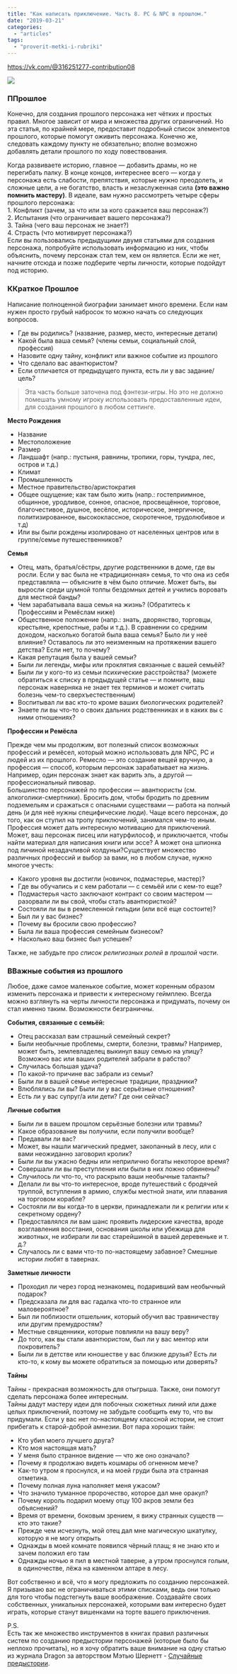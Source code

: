 ```yaml
---
title: "Как написать приключение. Часть 8. PC & NPC в прошлом."
date: "2019-03-21"
categories: 
  - "articles"
tags: 
  - "proverit-metki-i-rubriki"
---
```


https://vk.com/@316251277-contribution08

![](https://pp.userapi.com/c852016/v852016268/a47fe/JMfVDwlIDGM.jpg)

### ППрошлое

Конечно, для создания прошлого персонажа нет чётких и простых правил. Многое зависит от мира и множества других ограничений. Но эта статья, по крайней мере, предоставит подробный список элементов прошлого, которые помогут оживить персонажа. Конечно же, следовать каждому пункту не обязательно; вполне возможно добавлять детали прошлого по ходу повествования.

Когда развиваете историю, главное — добавить драмы, но не перегибать палку. В конце концов, интереснее всего — когда у персонажа есть слабости, препятствия, которые нужно преодолеть, и сложные цели, а не богатство, власть и незаслуженная сила **(это важно помнить мастеру)**. В идеале, вам нужно рассмотреть четыре сферы прошлого персонажа:   
1\. Конфликт (зачем, за что или за кого сражается ваш персонаж?)   
2\. Испытания (что ограничивает вашего персонажа?)   
3\. Тайна (чего ваш персонаж не знает?)   
4\. Страсть (что мотивирует персонажа?)  
Если вы пользовались предыдущими двумя статьями для создания персонажа, попробуйте использовать информацию из них, чтобы объяснить, почему персонаж стал тем, кем он является. Если же нет, начните отсюда и позже подберите черты личности, которые подойдут под историю.

### ККраткое Прошлое

Написание полноценной биографии занимает много времени. Если нам нужен просто грубый набросок то можно начать со следующих вопросов.

- Где вы родились? (название, размер, место, интересные детали)
- Какой была ваша семья? (члены семьи, социальный слой, профессия)
- Назовите одну тайну, конфликт или важное событие из прошлого
- Что сделало вас авантюристом?
- Если отличается от предыдущего пункта, есть ли у вас задание/цель?

> Эта часть больше заточена под фэнтези-игры. Но это не должно помешать умному игроку использовать предоставленные идеи, для создания прошлого в любом сеттинге.

**Место Рождения**

- Название
- Местоположение
- Размер
- Ландшафт (напр.: пустыня, равнины, тропики, горы, тундра, лес, остров и т.д.)
- Климат
- Промышленность
- Местное правительство/аристократия
- Общее ощущение; как там было жить (напр.: гостеприимное, общинное, уродливое, сонное, опасное, просвещённое, торговое, благочестивое, душное, весёлое, историческое, энергичное, политизированное, высококлассное, скоротечное, трудолюбивое и т.д)
- Или вы были рождены изолировано от населенных центров или в группе/семье путешественников?

**Семья**

- Отец, мать, братья/сёстры, другие родственники в доме, где вы росли. Если у вас была не «традиционная» семья, то что она из себя представляла — объясните в чём было отличие. Может быть, вы выросли среди шумной толпы бездомных детей и учились воровать для местной банды?
- Чем зарабатывала ваша семья на жизнь? (Обратитесь к Профессиям и Ремёслам ниже)
- Общественное положение (напр.: знать, дворянство, торговцы, крестьяне, крепостные, рабы и т.д.). В сравнении со средним доходом, насколько богатой была ваша семья? Было ли у неё влияние? Оставалось ли это неизменным на протяжении вашего детства? Если нет, то почему?
- Какая репутация была у вашей семьи?
- Были ли легенды, мифы или проклятия связанные с вашей семьёй?
- Были ли у кого-то из семьи психические расстройства? (можете обратиться к списку в предыдущей статье — и помните, ваш персонаж наверняка не знает тех терминов и может считать болезнь чем-то сверхъестественным)
- Воспитывал ли вас кто-то кроме ваших биологических родителей?
- Знаете ли вы что-то о своих дальних родственниках и в каких вы с ними отношениях?

**Профессии и Ремёсла**

Прежде чем мы продолжим, вот полезный список возможных профессий и ремёсел, который можно использовать для NPC, PC и людей из их прошлого. Ремесло — это создание вещей вручную, а профессия — способ, которым персонаж зарабатывает на жизнь. Например, один персонаж знает как варить эль, а другой — профессиональный пивовар.  
Большинство персонажей по профессии — авантюристы (см. алкоголики-смертники). Бросить дом, чтобы бродить по древним подземельям и сражаться с опасными существами — работа на полный день (и для неё нужны специфические люди). Чаще всего персонаж, до того, как он ступил на тропу приключений, занимался чем-то иным. Профессия может дать интересную мотивацию для приключений. Может, ваш персонаж писец или натурфилософ, и приключается, чтобы найти материал для написания книги или эссе? А может она шпионка под личиной незадачливой колдуньи?Существует множество различных профессий и выбор за вами, но в любом случае, нужно многое учесть:

- Какого уровня вы достигли (новичок, подмастерье, мастер)?
- Где вы обучались и с кем работали — с семьёй или с кем-то еще?
- Подмастерья часто заключают контракт со своим мастером — разорвали ли вы свой, чтобы стать авантюристкой?
- Состояли ли вы в ремесленной гильдии (или всё еще состоите)?
- Был ли у вас бизнес?
- Почему вы бросили свою профессию?
- Была ли ваша профессия семейным бизнесом?
- Насколько ваш бизнес был успешен?

Также, не забудьте про _список религиозных ролей в прошлой части_.

### ВВажные события из прошлого

Любое, даже самое маленькое событие, может коренным образом изменить персонажа и привести к интересному геймплею. Всегда можно взглянуть на черты личности персонажа и придумать, почему он стал именно таким. Возможности безграничны.

**События, связанные с семьёй:**

- Отец рассказал вам страшный семейный секрет?
- Были необычные проблемы, смерти, болезни, травмы? Например, может быть, землевладелец выкинул вашу семью на улицу? Возможно вас или ваших родителей забрали в рабство?
- Случилась большая удача?
- По какой-то причине вас забрали из семьи?
- Были ли в вашей семье интересные традиции, праздники?
- Влюблялись ли вы? Были ли у вас серьёзные отношения?
- Есть ли у вас супруг/а или дети? Где они сейчас?

**Личные события**

- Были ли в вашем прошлом серьёзные болезни или травмы?
- Какое образование вы получили, если получили вообще?
- Предавали ли вас?
- Может, вы нашли магический предмет, закопанный в лесу, или с вами неожиданно заговорил кролик?
- Были ли вы ужасно бедны или неприлично богаты некоторое время?
- Совершали ли вы преступления или были в них ложно обвинены?
- Случилось ли что-то, что раскрыло ваши необычные таланты?
- Делали ли вы что-то интересное, вроде путешествий с бродячей труппой, вступления в армию, службы местной знати, или плавания на торговом корабле?
- Состояли ли вы когда-то в церкви, принадлежали ли к религии или к секретному ордену?
- Предоставлялся ли вам шанс проявить лидерские качества, вроде возглавления восстания, основания школы или убежища для животных, не избирали ли вас старейшиной в вашей деревеньке и т. д.?
- Случалось ли с вами что-то по-настоящему забавное? Смешные истории любят в тавернах.

**Заметные личности**

- Проходил ли через город незнакомец, подаривший вам необычный подарок?
- Предсказала ли для вас гадалка что-то странное или маловероятное?
- Был ли поблизости отшельник, который обучил вас травничеству или другим премудростям?
- Местные священники, которые повлияли на вашу веру?
- До того, как вы стали авантюристом, был ли у вас ментор или покровитель?
- Были ли в детстве или юношестве у вас близкие друзья? Есть ли кто-то, к кому вы можете обратиться за помощью или доверять?

**Тайны**

Тайны - прекрасная возможность для отыгрыша. Также, они помогут сделать персонажа более интересным.   
Тайны дадут мастеру идеи для побочных сюжетных линий или даже целых приключений, поэтому не забудьте сообщить ему то, что вы придумали. Если у вас нет по-настоящему классной истории, не стоит прибегать к старой-доброй амнезии. Вот пара хороших тайн:

- Кто убил моего лучшего друга?
- Кто моя настоящая мать?
- У меня было странное видение — что же оно означало?
- Почему я продолжаю видеть кошмары об огненном мече?
- Как-то утром я проснулся, и на моей груди была эта странная отметина.
- Почему полная луна наполняет меня ужасом?
- Что значило туманное пророчество, которое дал мне оракул?
- Почему король подарил моему отцу 100 акров земли без объяснений?
- Время от времени, боковым зрением, я вижу странных существ — кто это такие?
- Прежде чем исчезнуть, мой отец дал мне магическую шкатулку, которую я не могу открыть
- Однажды в моей комнате появился чёрный плащ; я не знаю кто и зачем положил его там
- Однажды ночью я пил в местной таверне, а утром проснулся голым, в одиночестве, лёжа на каменном алтаре в лесу.

Вот собственно и всё, что я могу предложить по созданию персонажей. Я призываю вас не ограничиваться этими списками, ведь они только для того чтобы подстегнуть ваше воображение. Создавайте своих собственных, уникальных персонажей, которыми вам интересно будет играть, которые станут вишенками на торте вашего приключения.

P.S.  
Есть так же множество инструментов в книгах правил различных систем​ по созданию предыстории персонажей (которые было бы неплохо прочитать), но я хочу обратить ваше внимание на одну статью из журнала Dragon за авторством Мэтью Шернетт - [Случайные предыстории](https://vk.com/doc216618395_446201688).
